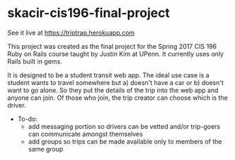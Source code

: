 # skacir-cis196-final-project

See it live at https://triptrap.herokuapp.com 

This project was created as the final project for the Spring 2017 CIS 196 Ruby on Rails course taught by Justin Kim at UPenn. It currently uses only Rails built in gems.

It is designed to be a student transit web app. The ideal use case is a student wants to travel somewhere but a) doesn't have a car or b) doesn't want to go alone. So they put the details of the trip into the web app and anyone can join. Of those who join, the trip creator can choose which is the driver.


* To-do:
  * add messaging portion so drivers can be vetted and/or trip-goers can communicate amongst themselves
  * add groups so trips can be made available only to members of the same group
